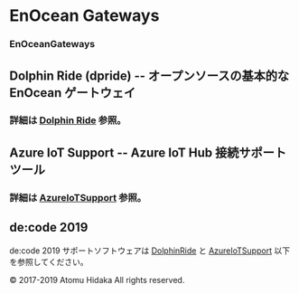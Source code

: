 # EnOcean Gateways
### EnOceanGateways

## Dolphin Ride (dpride) -- オープンソースの基本的な EnOcean ゲートウェイ

### 詳細は [Dolphin Ride](/DolphinRide/) 参照。

## Azure IoT Support -- Azure IoT Hub 接続サポートツール

### 詳細は [AzureIoTSupport](/AzureIoTSupport/) 参照。

## de:code 2019
de:code 2019 サポートソフトウェアは [DolphinRide](/DolphinRide/) と [AzureIoTSupport](/AzureIoTSupport/) 以下を参照してください。

&copy; 2017-2019 Atomu Hidaka  All rights reserved.

